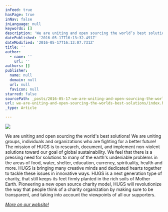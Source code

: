 ```yaml
---
inFeed: true
hasPage: true
inNav: false
inLanguage: null
keywords: []
description: 'We are uniting and open sourcing the world’s best solutions! We are uniting groups, individuals and organizations who are fighting for a better future! The mission of HUGS is to research, document, and implement non-violent solutions toward our goal of global sustainability. We feel that there is a pressing need for solutions to many of the earth’s undeniable problems in the areas of food, water, shelter, education, currency, spirituality, health and more. HUGS is bringing many creative minds and dedicated hearts together to tackle these issues in innovative ways. HUGS is a next generation type of charity, that still keeps its feet firmly planted in the rich soils of Mother Earth. Pioneering a new open source charity model, HUGS will revolutionize the way that people think of a charity organization by making sure to be transparent, and taking into account the viewpoints of all our supporters.'
datePublished: '2016-05-17T16:13:32.491Z'
dateModified: '2016-05-17T16:13:07.731Z'
title: ''
author:
  - name: ''
    url: ''
authors: []
publisher:
  name: null
  domain: null
  url: null
  favicon: null
starred: false
sourcePath: _posts/2016-05-17-we-are-uniting-and-open-sourcing-the-worlds-best-solutions.md
url: we-are-uniting-and-open-sourcing-the-worlds-best-solutions/index.html
_type: Article

---
```

![](https://s3-us-west-2.amazonaws.com/the-grid-img/p/b10e8f1f70a841f9c93ff5f7970b81e2738274f0.gif)

We are uniting and open sourcing the world's best solutions! We are uniting groups, individuals and organizations who are fighting for a better future! The mission of HUGS is to research, document, and implement non-violent solutions toward our goal of global sustainability. We feel that there is a pressing need for solutions to many of the earth's undeniable problems in the areas of food, water, shelter, education, currency, spirituality, health and more. HUGS is bringing many creative minds and dedicated hearts together to tackle these issues in innovative ways. HUGS is a next generation type of charity, that still keeps its feet firmly planted in the rich soils of Mother Earth. Pioneering a new open source charity model, HUGS will revolutionize the way that people think of a charity organization by making sure to be transparent, and taking into account the viewpoints of all our supporters.

_[More on our website!][0]_

[0]: http://www.abrazosperu.com/